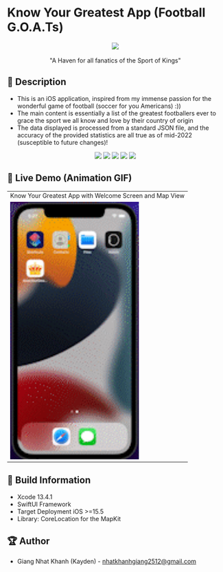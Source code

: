 # Know Your Greatest App (Football G.O.A.Ts)


<p align="center">
  <img width="100" src="https://github.com/KaydenGiang2512/KnowYourGreatest/tree/main/KnowYourGreatest/Assets.xcassets/AppIcon.appiconset/64.png">
</p>

<p align="center">"A Haven for all fanatics of the Sport of Kings"</p>

## 📖 Description

- This is an iOS application, inspired from my immense passion for the wonderful game of football (soccer for you Americans) :))
- The main content is essentially a list of the greatest footballers ever to grace the sport we all know and love by their country of origin
- The data displayed is processed from a standard JSON file, and the accuracy of the provided statistics are all true as of mid-2022 (susceptible to future changes)!

<p align="center">
  <img src="https://github.com/KaydenGiang2512/KnowYourGreatest/tree/main/ViewScreenshots/WelcomeView.png" width="200" > 
  <img src="https://github.com/KaydenGiang2512/KnowYourGreatest/tree/main/ViewScreenshots/MainMenuView.png" width="200" > 
  <img src="https://github.com/KaydenGiang2512/KnowYourGreatest/tree/main/ViewScreenshots/PlayerCardView.png" width="200" > 
  <img src="https://github.com/KaydenGiang2512/KnowYourGreatest/tree/main/ViewScreenshots/DetailView.png" width="200" >
  <img src="https://github.com/KaydenGiang2512/KnowYourGreatest/tree/main/ViewScreenshots/LocationMapView.png" width="200" >
</p>

## 🔮 Live Demo (Animation GIF)

<table>
  <tr>
     <td>Know Your Greatest App with Welcome Screen and Map View</td>
  </tr>
  <tr>
    <td><img src="https://github.com/KaydenGiang2512/KnowYourGreatest/blob/main/ViewScreenshots/App%20Demo.gif?raw=true" width="300"></td>
   </tr>
 </table>

## 🔧 Build Information
- Xcode 13.4.1
- SwiftUI Framework
- Target Deployment iOS >=15.5
- Library: CoreLocation for the MapKit

## 🏆 Author
- Giang Nhat Khanh (Kayden) - nhatkhanhgiang2512@gmail.com
